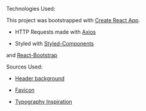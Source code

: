 

Technologies Used:



This project was bootstrapped with [Create React App](https://github.com/facebook/create-react-app).

- HTTP Requests made with [Axios](https://www.npmjs.com/package/axios)

- Styled with [Styled-Components](https://www.styled-components.com/)

and [React-Bootstrap](https://react-bootstrap.github.io/)


Sources Used: 

- [Header background](https://mbtskoudsalg.com/explore/world-travel-png/)

- [Favicon](https://www.kisspng.com/free/aircraft-icon.html)

- [Typography Inspiration](https://codepen.io/anon/pen/bQVrNp?editors=1111)



